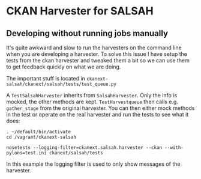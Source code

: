 # CKAN Harvester for SALSAH

## Developing without running jobs manually

It's quite awkward and slow to run the harvesters on the command line when you are developing a harvester. To solve this issue I have setup the tests from the ckan harvester and tweaked them a bit so we can use them to get feedback quickly on what we are doing.

The important stuff is located in `ckanext-salsah/ckanext/salsah/tests/test_queue.py`

A `TestSalsahHarvester` inherits from `SalsahHarvester`. Only the info is mocked, the other methods are kept. `TestHarvestqueue` then calls e.g. `gather_stage` from the original harvester. You can then either mock methods in the test or operate on the real harvester and run the tests to see what it does:

    . ~/default/bin/activate
    cd /vagrant/ckanext-salsah

    nosetests --logging-filter=ckanext.salsah.harvester --ckan --with-pylons=test.ini ckanext/salsah/tests

In this example the logging filter is used to only show messages of the harvester.
